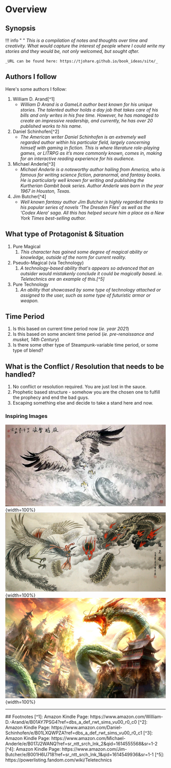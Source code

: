 # Overview

## Synopsis
!!! info " "
    _This is a compilation of notes and thoughts over time and creativity.   What would capture the interest of people where I could write my stories and they would be, not only welcomed, but sought after._

    _URL can be found here: https://tjohare.github.io/book_ideas/site/_



## Authors I follow
Here's some authors I follow:

1.  William D. Arand[^1]
    * _William D Arand is a GameLit author best known for his unique stories. The talented author holds a day job that takes care of his bills and only writes in his free time. However, he has managed to create an impressive readership, and currently, he has over 20 published works to his name._
1.  Daniel Schinhofen[^2]
    * _The American writer Daniel Schinhofen is an extremely well regarded author within his particular field, largely concerning himself with gaming in fiction. This is where literature role-playing games, or LITRPG as it’s more commonly known, comes in, making for an interactive reading experience for his audience._
1.  Michael Anderle[^3]
    * _Michael Anderle is a noteworthy author hailing from America, who is famous for writing science fiction, paranormal, and fantasy books. He is particularly well known for writing and publishing the Kurtherian Gambit book series. Author Anderle was born in the year 1967 in Houston, Texas._
1.  Jim Butcher[^4]
    * _Well known fantasy author Jim Butcher is highly regarded thanks to his popular series of novels ‘The Dresden Files’ as well as the ‘Codex Alera’ saga. All this has helped secure him a place as a New York Times best-selling author._




## What type of Protagonist & Situation
1.  Pure Magical
    1.  _This character has gained some degree of magical ability or knowledge, outside of the norm for current reality._
1.  Pseudo-Magical (via Technology)
    1.  _A technology-based ability that's appears so advanced that an outsider would mistakenly conclude it could be magically based. ie. Teletechnics are an example of this.[^5]_
1.  Pure Technology
    1.  _An ability that showcased by some type of technology attached or assigned to the user, such as some type of futuristic armor or weapon._



## Time Period
1.  Is this based on current time period now (_ie. year 2021_)
1.  Is this based on some ancient time period (_ie. pre-renaissance and musket, 14th Century_)
1.  Is there some other type of Steampunk-variable time period, or some type of blend?



## What is the Conflict / Resolution that needs to be handled?
1.  No conflict or resolution required.    You are just lost in the sauce.
1.  Prophetic based structure - somehow you are the chosen one to fulfill the prophecy and end the bad guys.
1.  Escaping something else and decide to take a stand here and now.



### Inspiring Images
![Ancient Eagle](assets/TvC55dz.jpg){width=100%}
![Phoenix versus Dragon](assets/n2946.jpg){width=100%}
![Dragon](assets/chinese-dragon-wallpaper-1.jpg){width=100%}


<hr>
## Footnotes
[^1]: Amazon Kindle Page: https://www.amazon.com/William-D.-Arand/e/B01AY7PSG4?ref=dbs_a_def_rwt_sims_vu00_r0_c0
[^2]: Amazon Kindle Page: https://www.amazon.com/Daniel-Schinhofen/e/B01LXQWPZA?ref=dbs_a_def_rwt_sims_vu00_r0_c1
[^3]: Amazon Kindle Page: https://www.amazon.com/Michael-Anderle/e/B017J2WANQ?ref=sr_ntt_srch_lnk_2&qid=1614555568&sr=1-2
[^4]: Amazon Kindle Page: https://www.amazon.com/Jim-Butcher/e/B001H6U718?ref=sr_ntt_srch_lnk_1&qid=1614549936&sr=1-1
[^5]: https://powerlisting.fandom.com/wiki/Teletechnics
